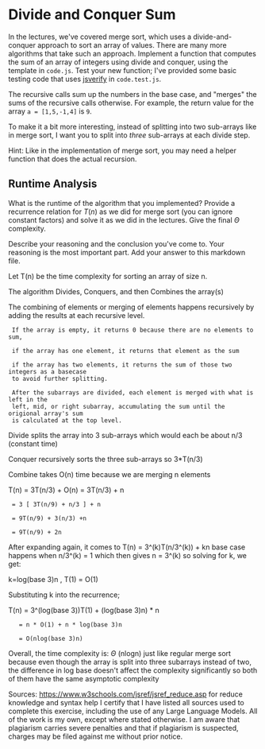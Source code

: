 # Divide and Conquer Sum

In the lectures, we've covered merge sort, which uses a divide-and-conquer
approach to sort an array of values. There are many more algorithms that take
such an approach. Implement a function that computes the sum of an array of
integers using divide and conquer, using the template in `code.js`. Test your
new function; I've provided some basic testing code that uses
[jsverify](https://jsverify.github.io/) in `code.test.js`.

The recursive calls sum up the numbers in the base case, and "merges" the sums
of the recursive calls otherwise. For example, the return value for the array `a
= [1,5,-1,4]` is `9`.

To make it a bit more interesting, instead of splitting into two sub-arrays like
in merge sort, I want you to split into *three* sub-arrays at each divide step.

Hint: Like in the implementation of merge sort, you may need a helper function
that does the actual recursion.

## Runtime Analysis

What is the runtime of the algorithm that you implemented? Provide a recurrence
relation for $T(n)$ as we did for merge sort (you can ignore constant factors)
and solve it as we did in the lectures. Give the final $\Theta$ complexity.

Describe your reasoning and the conclusion you've come to. Your reasoning is the
most important part. Add your answer to this markdown file.

Let T(n) be the time complexity for sorting an array of size n.

The algorithm Divides, Conquers, and then Combines the array(s)

The combining of elements or merging of elements happens recursively by adding the results
at each recursive level.

     If the array is empty, it returns 0 because there are no elements to sum,
     
     if the array has one element, it returns that element as the sum
     
     if the array has two elements, it returns the sum of those two integers as a basecase
     to avoid further splitting.
     
     After the subarrays are divided, each element is merged with what is left in the 
     left, mid, or right subarray, accumulating the sum until the origional array's sum
     is calculated at the top level.
     
Divide splits the array into 3 sub-arrays which would each be about n/3 (constant time)

Conquer recursively sorts the three sub-arrays so 3*T(n/3)

Combine takes O(n) time because we are merging n elements

T(n) = 3T(n/3) + O(n) = 3T(n/3) + n

     = 3 [ 3T(n/9) + n/3 ] + n
     
     = 9T(n/9) + 3(n/3) +n
     
     = 9T(n/9) + 2n
     
After expanding again, it comes to T(n) = 3^(k)T(n/3^(k)) + kn
base case happens when n/3^(k) = 1 which then gives n = 3^(k) so solving for k, we get:

  k=log(base 3)n , T(1) = O(1)
  
Substituting k into the recurrence;

  T(n) = 3^(log(base 3))T(1) + (log(base 3)n) * n
  
       = n * O(1) + n * log(base 3)n
       
       = O(nlog(base 3)n)
       
Overall, the time complexity is: $\Theta$ (nlogn) just like regular merge sort
because even though the array is split into three subarrays instead of two, the difference
in log base doesn't affect the complexity significantly so both of them have the same asymptotic 
complexity

Sources: https://www.w3schools.com/jsref/jsref_reduce.asp for reduce knowledge and syntax help
I certify that I have listed all sources used to complete this exercise, including the use of any Large Language Models. All of the work is my own, except where stated otherwise. I am aware that plagiarism carries severe penalties and that if plagiarism is suspected, charges may be filed against me without prior notice.

